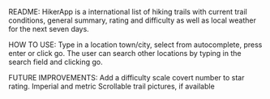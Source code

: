 README:
HikerApp is a international list of hiking trails with current trail conditions, general summary, rating and difficulty as well as local weather for the next seven days.

HOW TO USE: 
Type in a location town/city, select from autocomplete, press enter or click go.
The user can search other locations by typing in the search field and clicking go.

FUTURE IMPROVEMENTS:
Add a difficulty scale covert number to star rating.
Imperial and metric
Scrollable trail pictures, if available
